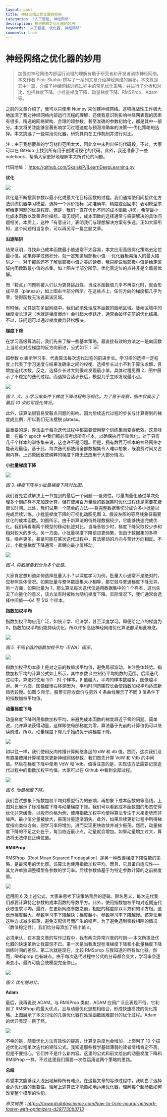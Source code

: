 ```yaml
---
layout: post
title: 神经网络之优化器的妙用
categories: '人工智能, 神经网络'
description: 神经网络之优化器的妙用
keywords: '人工智能, 优化器, 神经网络'
comments: true
---
```


# 神经网络之优化器的妙用



> 加强对神经网络内部运行流程的理解有助于研究者和开发者训练神经网络。本文作者 Piotr Skalski 撰写了一系列文章介绍神经网络的奥秘，本文就是其中一篇，介绍了神经网络训练过程中的常见优化策略，并进行了分析和对比，包括梯度下降、小批量梯度下降、动量梯度下降、RMSProp、Adam 等。

之前的文章介绍了，我可以只使用 Numpy 来创建神经网络。这项挑战性工作极大地加深了我对神经网络内部运行流程的理解，还使我意识到影响神经网表现的因素有很多。精选的网络架构、合理的超参数，甚至准确的参数初始化，都是其中一部分。本文将关注能够显著影响学习过程速度与预测准确率的决策──优化策略的选择。本文挑选了一些常用优化器，研究其内在工作机制并进行对比。

注：由于我想覆盖的学习材料范围太大，因此文中未列出任何代码段。不过，大家可以在 GitHub 上找到所有用于创建可视化的代码。此外，我还准备了一些 notebook，帮助大家更好地理解本文所讨论的问题。

代码地址： https://github.com/SkalskiP/ILearnDeepLearning.py

**优化**

![](/images/posts/AI/ai000.gif)

优化是不断搜索参数以最小化或最大化目标函数的过程。我们通常使用间接优化方法训练机器学习模型，选择一个评价指标（如准确率、精度或召回率）表明模型求解给定问题的优良程度。但是，我们一直在优化不同的成本函数 J\(θ\)，希望最小化成本函数以改善评价指标。毫无疑问，成本函数的选择通常与需要解决的具体问题相关。本质上，这种「有意设计」表明我们与理想解决方案有多远。正如大家所知，这个问题相当复杂，可以再另写一篇主题文章。

**沿途陷阱**

结果证明，寻找非凸成本函数最小值通常不太容易，本文应用高级优化策略去定位最小值。如果你学过微积分，就一定知道局部极小值──优化器极易落入的最大陷阱之一。对于那些还不了解局部极小值之美的读者，我只能说局部极小值是给定区域内函数取最小值的点集。如上图左半部分所示，优化器定位的点并非是全局最优解。

而「鞍点」问题则被人们认为更具挑战性。当成本函数值几乎不再变化时，就会形成平原（plateau），如上图右半部分所示。在这些点上，任何方向的梯度都几乎为零，使得函数无法逃离该区域。

有时候，尤其是在多层网络中，我们必须处理成本函数的陡峭区域。陡峭区域中的梯度增长迅速（也就是梯度爆炸）会引起大步跃迁，通常会破坏先前的优化结果。不过，该问题可以通过梯度裁剪轻松解决。

**梯度下降**

在学习高级算法前，我们先来了解一些基本策略。最直接有效的方法之一是向函数上当前点对应梯度的反方向前进，公式如下：
![](/images/posts/AI/ai001.jpg)



超参数 α 表示学习率，代表算法每次迭代过程的前进步长。学习率的选择一定程度上代表了学习速度与结果准确率之间的权衡。选择步长过小不利于算法求解，且增加迭代次数。反之，选择步长过大则很难发现最小值。具体过程见图 2，图中展示了不稳定的迭代过程。而选择合适步长后，模型几乎立即发现最小点。

![](/images/posts/AI/ai_002.gif)



_图 2. 大、小学习率条件下梯度下降过程的可视化。为了易于观察，图中仅展示了最后 10 步的可视化情况。_

此外，该算法很容易受鞍点问题的影响。因为后续迭代过程的步长与计算得到的梯度成比例，所以我们无法摆脱 plateau。

最重要的是，算法由于每次迭代过程中都需要使用整个训练集而变得低效。这意味着，在每个 epoch 中我们都必须考虑所有样本，以确保执行下轮优化。对于只有几千个样本的训练集来说，这也许不是问题。但是，拥有数百万样本的神经网络才能表现最佳。基于此，每次迭代都使用全部数据集令人难以想象，既浪费时间又占用内存。上述原因致使纯粹的梯度下降无法应用于大部分情况。

**小批量梯度下降**

![](/images/posts/AI/ai003.gif)



_图 3. 梯度下降与小批量梯度下降对比图。_

我们首先尝试解决上一节提到的最后一个问题──低效性。尽量向量化通过单次处理多个训练样本来加速计算，但在使用百万量级的数据集时优化过程还是需要花费很长时间。此处，我们试用一个简单的方法──将完整数据集切分成许多小批量以完成后续训练。小批量梯度下降的可视化动图见图 3。假设左图的等高线象征需要优化的成本函数。如图所示，由于新算法的待处理数据较少，它能够快速完成优化。我们再看看两个模型的移动轨迹对比。当噪音较少时，梯度下降采取较少步和相对较大的步长。另一方面，小批量梯度下降前进更频繁，但由于数据集的多样性，噪声更多。甚至可能在某次迭代过程中，算法移动的方向与预计方向相反。不过，小批量梯度下降通常一直朝向最小值移动。

![](/images/posts/AI/ai004.jpg)



_图 4. 将数据集划分为多个批量。_

大家肯定想知道如何选择批量大小？以深度学习为例，批量大小通常不是绝对的，应参照具体情况。如果批量与整体数据集大小相等，那它就与普通梯度下降无异。另一方面，如果批量为 1，那么算法每次迭代仅适用数据集中的 1 个样本，这也失去了向量化的意义，该方法有时被称为随机梯度下降。实际情况下，我们通常会选择中间值──64 至 512 个样本。

**指数加权平均**

指数加权平均应用广泛，如统计学、经济学，甚至深度学习。即便给定点的梯度为 0，指数加权平均仍能持续优化，所以许多高级神经网络优化算法都采用此概念。

![](/images/posts/AI/ai005.gif)

_图 5. 不同 β值的指数加权平均（EWA）图示。_

![](/images/posts/AI/ai006.jpg)

指数加权平均本质上是对之前的数值求平均值，避免局部波动，关注整体趋势。指数加权平均的计算公式如上所示，其中参数 β 控制待平均的数的范围。后续迭代过程中，算法将使用 1/\(1 - β\) 个样本。β 值越大，平均的样本数越多，图像越平滑。另一方面，图像缓慢右移是因为，平均时间范围较长会使指数加权平均适应新趋势较慢。如图 5 所示，股票实际收盘价与另外 4 条曲线展示了不同 β 值条件下的指数加权平均值。

**动量梯度下降**

动量梯度下降利用指数加权平均，来避免成本函数的梯度趋近于零的问题。简单说，允许算法获得动量，这样即使局部梯度为零，算法基于先前的计算值仍可以继续前进。所以，动量梯度下降几乎始终优于纯梯度下降。

![](/images/posts/AI/ai007.jpg)

如以往一样，我们使用反向传播计算网络各层的 dW 和 db 值。然而，这次我们没有直接使用计算梯度来更新神经网络参数，我们首先计算 VdW 和 Vdb 的中间值。然后在梯度下降中使用 VdW 和 Vdb。值得注意的是，实现该方法需要记录迭代过程中的指数加权平均值。大家可以在 Github 中看到全部过程。

![](/images/posts/AI/ai008.gif)

_图 6. 动量梯度下降。_

我们尝试想象下指数加权平均对模型行为的影响，再想象下成本函数的等高线。上图对比展示了标准梯度下降与动量梯度下降。我们可以看到成本函数图的形态使得优化非常缓慢。以股市价格为例，使用指数加权平均使得算法专注于未来走势而非噪声。最小值分量被放大，振荡分量逐渐消失。此外，如果后续更新过程中所得梯度指向类似方向，则学习率将增加，进而实现更快收敛并减少振荡。然而，动量梯度下降的不足之处在于，每当临近最小点，动量就会增加。如果动量增加过大，算法将无法停在正确位置。

**RMSProp**

RMSProp（Root Mean Squared Propagation）是另一种改善梯度下降性能的策略，是最常用的优化器。该算法也使用指数加权平均。而且，它具备自适应性──其允许单独调整模型各参数的学习率。后续参数值基于为特定参数计算的之前梯度值。

![](/images/posts/AI/ai009.jpg)

运用图 6 及上述公式，大家来思考下该策略背后的逻辑。顾名思义，每次迭代我们都要计算特定参数的成本函数的导数平方。此外，使用指数加权平均对近期迭代获取值求平均。最终，在更新网络参数之前，相应的梯度除以平方和的平方根。这表示梯度越大，参数学习率下降越快；梯度越小，参数学习率下降越慢。该算法用这种方式减少振荡，避免支配信号而产生的噪声。为了避免遇到零数相除的情况（数值稳定性），我们给分母添加了极小值 ɛ。

必须承认，在本篇文章的写作过程中，我有两次异常兴奋的时刻──本文所提及优化器的快速革新让我震惊不已。第一次是当我发现标准梯度下降和小批量梯度下降训练时间的差异。第二次就是现在，比较 RMSprop 与我知道的所有优化器。然而，RMSprop 也有缺点。由于每次迭代过程中公式的分母都会变大，学习率会逐渐变小，最终可能会使模型完全停止。

![](/images/posts/AI/ai010.gif)


_图 7. 优化器对比。_

**Adam**

最后，我再说说 ADAM。与 RMSProp 类似，ADAM 应用广泛且表现不俗。它利用了 RMSProp 的最大优点，且与动量优化思想相结合，形成快速高效的优化策略。上图展示了本文讨论的几类优化器在处理函数困难部分的优化过程。Adam 的优异表现一目了然。

![](/images/posts/AI/ai011.jpg)

不幸的是，随着优化方法有效性的提高，计算复杂度也会增加。上面列了 10 个描述优化过程单次迭代的矩阵公式。我知道那些数学基础薄弱的读者情绪肯定不高。但是不要担心，它们并不是什么新内容。这里的公式和前文给出的动量梯度下降和 RMSProp 一样。不过这里我们需要一次性运用这两个策略的思路。

**总结**

希望本文能够深入浅出地解释所有难点。在这篇文章的写作过程中，我明白了选择合适优化器的重要性。理解上述算法才能自如地运用优化器，理解每个超参数如何改变整个模型的性能。

_原文链接：https://towardsdatascience.com/how-to-train-neural-network-faster-with-optimizers-d297730b3713_





